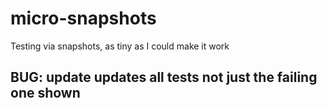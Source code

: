 # micro-snapshots

Testing via snapshots, as tiny as I could make it work

## BUG: update updates all tests not just the failing one shown

